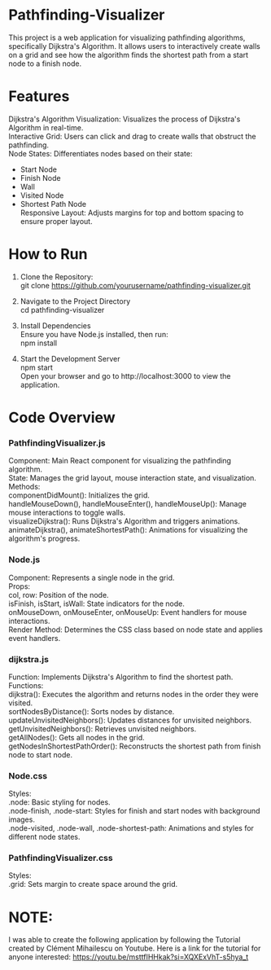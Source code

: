 # Pathfinding-Visualizer
This project is a web application for visualizing pathfinding algorithms, specifically Dijkstra's Algorithm. It allows users to interactively create walls on a grid and see how the algorithm finds the shortest path from a start node to a finish node.

# Features
Dijkstra's Algorithm Visualization: Visualizes the process of Dijkstra's Algorithm in real-time.  
Interactive Grid: Users can click and drag to create walls that obstruct the pathfinding.  
Node States: Differentiates nodes based on their state:  
* Start Node
* Finish Node
* Wall
* Visited Node
* Shortest Path Node  
Responsive Layout: Adjusts margins for top and bottom spacing to ensure proper layout.  

# How to Run
1. Clone the Repository:  
git clone https://github.com/yourusername/pathfinding-visualizer.git  

2. Navigate to the Project Directory  
cd pathfinding-visualizer  

3. Install Dependencies  
Ensure you have Node.js installed, then run:  
npm install  

4. Start the Development Server  
npm start  
Open your browser and go to http://localhost:3000 to view the application.  

# Code Overview  
### PathfindingVisualizer.js  
Component: Main React component for visualizing the pathfinding algorithm.  
State: Manages the grid layout, mouse interaction state, and visualization.  
Methods:  
componentDidMount(): Initializes the grid.  
handleMouseDown(), handleMouseEnter(), handleMouseUp(): Manage mouse interactions to toggle walls.  
visualizeDijkstra(): Runs Dijkstra's Algorithm and triggers animations.  
animateDijkstra(), animateShortestPath(): Animations for visualizing the algorithm's progress.  


### Node.js
Component: Represents a single node in the grid.  
Props:  
col, row: Position of the node.  
isFinish, isStart, isWall: State indicators for the node.  
onMouseDown, onMouseEnter, onMouseUp: Event handlers for mouse interactions.  
Render Method: Determines the CSS class based on node state and applies event handlers.  


### dijkstra.js  
Function: Implements Dijkstra's Algorithm to find the shortest path.  
Functions:  
dijkstra(): Executes the algorithm and returns nodes in the order they were visited.  
sortNodesByDistance(): Sorts nodes by distance.  
updateUnvisitedNeighbors(): Updates distances for unvisited neighbors.  
getUnvisitedNeighbors(): Retrieves unvisited neighbors.  
getAllNodes(): Gets all nodes in the grid.  
getNodesInShortestPathOrder(): Reconstructs the shortest path from finish node to start node.  


### Node.css
Styles:  
.node: Basic styling for nodes.  
.node-finish, .node-start: Styles for finish and start nodes with background images.  
.node-visited, .node-wall, .node-shortest-path: Animations and styles for different node states.  


### PathfindingVisualizer.css
Styles:  
.grid: Sets margin to create space around the grid.  

# NOTE:  
I was able to create the following application by following the Tutorial created by Clément Mihailescu on Youtube. Here is a link for the tutorial for anyone interested: https://youtu.be/msttfIHHkak?si=XQXExVhT-s5hya_t  
